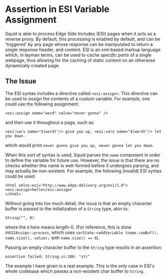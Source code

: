 
# Assertion in ESI Variable Assignment
Squid is able to process Edge Side Includes (ESI) pages when it acts as a reverse proxy. By default, this processing is enabled by default, and can be 'triggered' by any page whose response can be manipulated to return a single response header, and content.
ESI is an xml-based markup language which, in layman terms, can be used to cache *specific parts* of a single webpage, thus allowing for the caching of static content on an otherwise dynamically created page.

## The Issue
The ESI syntax includes a directive called `<esi:assign>`. This directive can be used to *assign* the contents of a custom variable. For example, one could use the following assignment:
```
<esi:assign name="word" value="never gonna" />
```
and then use it throughout a page, such as:
```
<esi:vars name="$(word)"/> give you up, <esi:vars name="$(word)"/> let you down.
```
which would print ``never gonna give you up, never gonna let you down``.

When this sort of syntax is used, Squid parses the `name` component in order to define the variable for future use.
However, the issue is that there are no checks whether this name is well-formed before it undergoes parsing, and may actually be non-existent. For example, the following (invalid) ESI syntax could be used:
```
<html xmlns:esi="http://www.edge-delivery.org/esi/1.0">
<esi:assign>hello</esi:assign>
</html>
```
Without going into too much detail, the issue is that an empty character buffer is passed to the initialization of a `String` type, akin to:
```
String("", 0)
```
where the `0` here means length-0.
(For reference, this is done in`ESIAssign::process`, which uses `varState->addVariable (name.rawBuf(), name.size(), value);` with `name.size() == 0`).

Passing an empty character buffer to the `String` type results in an assertion:
```
assertion failed: String.cc:106: "str"
```

The example I have given is a real example. This is the only case in ESI's whole codebase which passes a non-existent char buffer to `String`.
